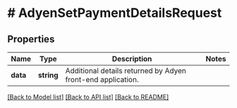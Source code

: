 # # AdyenSetPaymentDetailsRequest

## Properties

Name | Type | Description | Notes
------------ | ------------- | ------------- | -------------
**data** | **string** | Additional details returned by Adyen front-end application. |

[[Back to Model list]](../../README.md#models) [[Back to API list]](../../README.md#endpoints) [[Back to README]](../../README.md)
